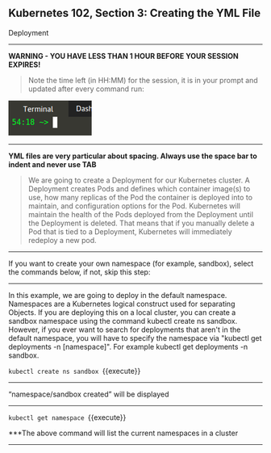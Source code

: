 ## Kubernetes 102, Section 3: Creating the YML File
 Deployment

---

**WARNING - YOU HAVE LESS THAN 1 HOUR BEFORE YOUR SESSION EXPIRES!**

>Note the time left (in HH:MM) for the session, it is in your prompt and updated after every command run:

![Terminal Time Remaining](./assets/term-expire.png)

---

**YML files are very particular about spacing. Always use the space bar to indent and never use TAB**


>We are going to create a Deployment for our Kubernetes cluster. 
>A Deployment creates Pods and defines which container image(s) to use, how many replicas of the Pod the container is deployed into to maintain, and configuration options for the Pod. 
>Kubernetes will maintain the health of the Pods deployed from the Deployment until the Deployment is deleted. 
>That means that if you manually delete a Pod that is tied to a Deployment, Kubernetes will immediately redeploy a new pod.

---

If you want to create your own namespace (for example, sandbox), select the commands below, if not, skip this step:

---

In this example, we are going to deploy in the default namespace. Namespaces are a Kubernetes logical construct used for separating Objects. If you are deploying this on a local cluster, you can create a sandbox namespace using the command kubectl create ns sandbox. However, if you ever want to search for deployments that aren't in the default namespace, you will have to specify the namespace via "kubectl get deployments -n [namespace]". For example kubectl get deployments -n sandbox.

`kubectl create ns sandbox
`{{execute}}

---

“namespace/sandbox created” will be displayed

---


`kubectl get namespace
`{{execute}}


***The above command will list the current namespaces in a cluster

---
